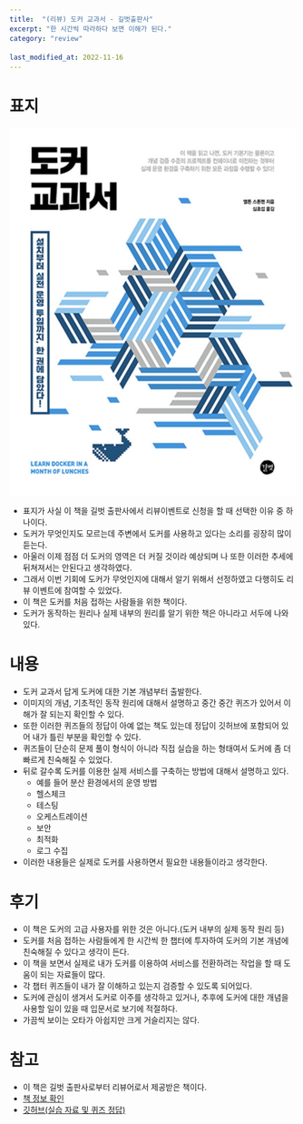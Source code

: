 ```yaml
---
title:  "(리뷰) 도커 교과서 - 길벗출판사"
excerpt: "한 시간씩 따라하다 보면 이해가 된다."
category: "review"

last_modified_at: 2022-11-16
---
```


# 표지

![docker_review.png](/assets/images/docker_review/docker_review.png)

* 표지가 사실 이 책을 길벗 출판사에서 리뷰이벤트로 신청을 할 때 선택한 이유 중 하나이다.
* 도커가 무엇인지도 모르는데 주변에서 도커를 사용하고 있다는 소리를 굉장히 많이 듣는다.
* 아울러 이제 점점 더 도커의 영역은 더 커질 것이라 예상되며 나 또한 이러한 추세에 뒤쳐져서는 안된다고 생각하였다.
* 그래서 이번 기회에 도커가 무엇인지에 대해서 알기 위해서 선정하였고 다행히도 리뷰 이벤트에 참여할 수 있었다.
* 이 책은 도커를 처음 접하는 사람들을 위한 책이다.
* 도커가 동작하는 원리나 실제 내부의 원리를 알기 위한 책은 아니라고 서두에 나와있다.

# 내용

* 도커 교과서 답게 도커에 대한 기본 개념부터 출발한다.
* 이미지의 개념, 기초적인 동작 원리에 대해서 설명하고 중간 중간 퀴즈가 있어서 이해가 잘 되는지 확인할 수 있다.
* 또한 이러한 퀴즈들의 정답이 아예 없는 책도 있는데 정답이 깃허브에 포함되어 있어 내가 틀린 부분을 확인할 수 있다.
* 퀴즈들이 단순히 문제 풀이 형식이 아니라 직접 실습을 하는 형태여서 도커에 좀 더 빠르게 친숙해질 수 있었다.
* 뒤로 갈수록 도커를 이용한 실제 서비스를 구축하는 방법에 대해서 설명하고 있다.
    * 예를 들어 분산 환경에서의 운영 방법
    * 헬스체크
    * 테스팅
    * 오케스트레이션
    * 보안
    * 최적화
    * 로그 수집
* 이러한 내용들은 실제로 도커를 사용하면서 필요한 내용들이라고 생각한다.

# 후기

* 이 책은 도커의 고급 사용자를 위한 것은 아니다.(도커 내부의 실제 동작 원리 등)
* 도커를 처음 접하는 사람들에게 한 시간씩 한 챕터에 투자하여 도커의 기본 개념에 친숙해질 수 있다고 생각이 든다.
* 이 책을 보면서 실제로 내가 도커를 이용하여 서비스를 전환하려는 작업을 할 때 도움이 되는 자료들이 많다.
* 각 챕터 퀴즈들이 내가 잘 이해하고 있는지 검증할 수 있도록 되어있다.
* 도커에 관심이 생겨서 도커로 이주를 생각하고 있거나, 추후에 도커에 대한 개념을 사용할 일이 있을 때 입문서로 보기에 적절하다.
* 가끔씩 보이는 오타가 아쉽지만 크게 거슬리지는 않다.

# 참고

* 이 책은 길벗 출판사로부터 리뷰어로서 제공받은 책이다.
* [책 정보 확인](https://search.shopping.naver.com/book/catalog/33882128868?cat_id=50010766&frm=PBOKPRO&query=%EB%8F%84%EC%BB%A4+%EA%B5%90%EA%B3%BC%EC%84%9C&NaPm=ct%3Dlajry4w8%7Cci%3Ddd50f65515fcaa1c732a84cc894538946d9ae689%7Ctr%3Dboknx%7Csn%3D95694%7Chk%3D4062b04d9e976597d7021cd9b19fdcbb6a56e4a1)
* [깃허브(실습 자료 및 퀴즈 정답)](https://github.com/gilbutITbook/080258)
